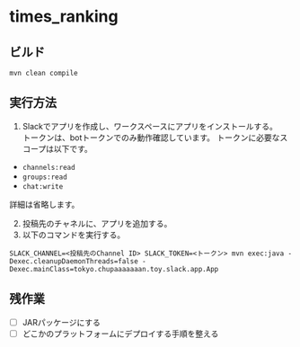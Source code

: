 # times_ranking

## ビルド

```
mvn clean compile
```

## 実行方法

1. Slackでアプリを作成し、ワークスペースにアプリをインストールする。  
トークンは、botトークンでのみ動作確認しています。
トークンに必要なスコープは以下です。

- `channels:read`
- `groups:read`
- `chat:write`

詳細は省略します。

2. 投稿先のチャネルに、アプリを追加する。
3. 以下のコマンドを実行する。

```
SLACK_CHANNEL=<投稿先のChannel ID> SLACK_TOKEN=<トークン> mvn exec:java -Dexec.cleanupDaemonThreads=false -Dexec.mainClass=tokyo.chupaaaaaaan.toy.slack.app.App
```

## 残作業

- [ ] JARパッケージにする
- [ ] どこかのプラットフォームにデプロイする手順を整える
